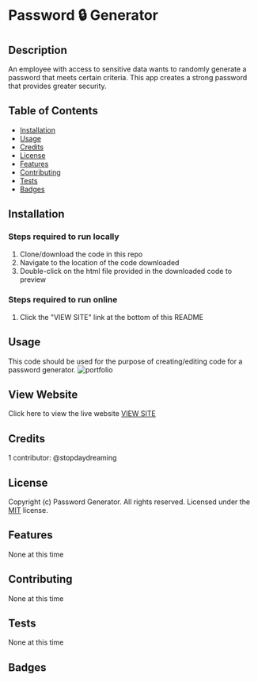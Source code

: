 # Password 🔒 Generator 

## Description 
An employee with access to sensitive data wants to randomly generate a password that meets certain criteria. This app creates a strong password that provides greater security.

## Table of Contents

* [Installation](#installation)
* [Usage](#usage)
* [Credits](#credits)
* [License](#license)
* [Features](#features)
* [Contributing](#contributing)
* [Tests](#tests)
* [Badges](#badges)


## Installation
### Steps required to run locally
1. Clone/download the code in this repo
2. Navigate to the location of the code downloaded
3. Double-click on the html file provided in the downloaded code to preview
### Steps required to run online
1. Click the "VIEW SITE" link at the bottom of this README

## Usage 
This code should be used for the purpose of creating/editing code for a password generator.
![portfolio](./assets/images/screenshot.png)

## View Website
Click here to view the live website [VIEW SITE](https://stopdaydreaming.github.io/password-generator/)


## Credits
1 contributor: @stopdaydreaming

## License
Copyright (c) Password Generator. All rights reserved.
Licensed under the [MIT](license.txt) license.

## Features
None at this time

## Contributing
None at this time

## Tests
None at this time

## Badges